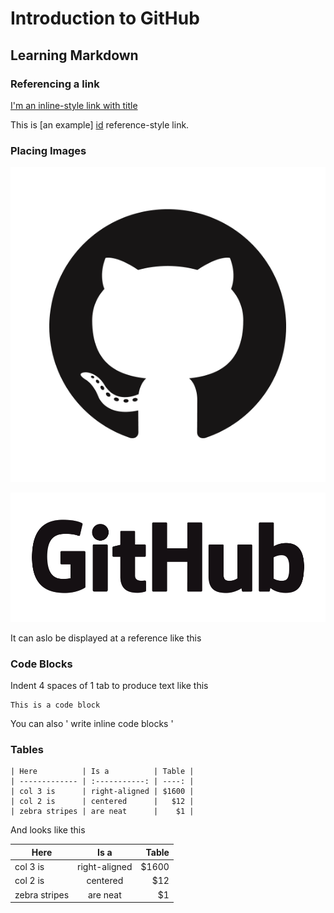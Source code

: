 # Introduction to GitHub

## Learning Markdown

### Referencing a link

[I'm an inline-style link with title](https://www.google.com/ "Google's Homepage")

This is [an example] [id] reference-style link.

[id]: https:www.google.co.uk/ "Google home page"

### Placing Images

![Example 1](/GitHub-Logo1.png/ "Example")

![Referencing Example][id1]

It can aslo be displayed at a reference like this

[id1]: /GitHub_Logo2.png/  "Referencing Example"

### Code Blocks

Indent 4 spaces of 1 tab to produce text like this

	This is a code block

You can also ' write inline code blocks '

### Tables

	| Here   	    | Is a          | Table	|
	| ------------- | :-----------: | ----: |
	| col 3 is      | right-aligned | $1600 |
	| col 2 is      | centered      |   $12 |
	| zebra stripes | are neat      |    $1 |


And looks like this
    
| Here          | Is a          | Table	|
| ------------- | :-----------: | ----: |
| col 3 is      | right-aligned | $1600 |
| col 2 is      | centered      |   $12 |
| zebra stripes | are neat      |    $1 | 

